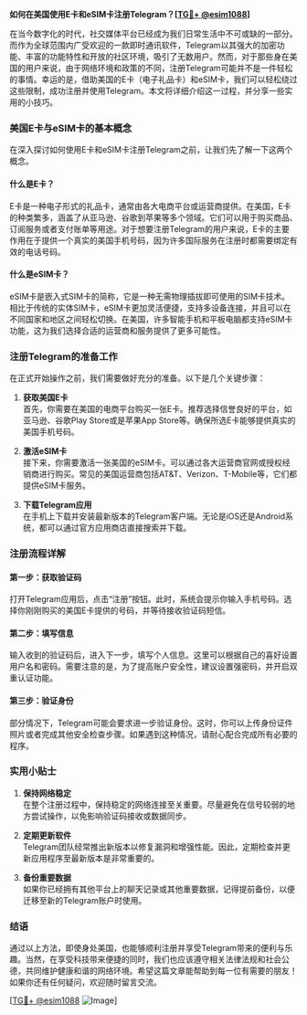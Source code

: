 **如何在美国使用E卡和eSIM卡注册Telegram？[[TG💪+ @esim1088](https://t.me/s/esim1088)]**

在当今数字化的时代，社交媒体平台已经成为我们日常生活中不可或缺的一部分。而作为全球范围内广受欢迎的一款即时通讯软件，Telegram以其强大的加密功能、丰富的功能特性和开放的社区环境，吸引了无数用户。然而，对于那些身在美国的用户来说，由于网络环境和政策的不同，注册Telegram可能并不是一件轻松的事情。幸运的是，借助美国的E卡（电子礼品卡）和eSIM卡，我们可以轻松绕过这些限制，成功注册并使用Telegram。本文将详细介绍这一过程，并分享一些实用的小技巧。

### 美国E卡与eSIM卡的基本概念

在深入探讨如何使用E卡和eSIM卡注册Telegram之前，让我们先了解一下这两个概念。

#### 什么是E卡？

E卡是一种电子形式的礼品卡，通常由各大电商平台或运营商提供。在美国，E卡的种类繁多，涵盖了从亚马逊、谷歌到苹果等多个领域。它们可以用于购买商品、订阅服务或者支付账单等用途。对于想要注册Telegram的用户来说，E卡的主要作用在于提供一个真实的美国手机号码，因为许多国际服务在注册时都需要绑定有效的电话号码。

#### 什么是eSIM卡？

eSIM卡是嵌入式SIM卡的简称，它是一种无需物理插拔即可使用的SIM卡技术。相比于传统的实体SIM卡，eSIM卡更加灵活便捷，支持多设备连接，并且可以在不同国家和地区之间轻松切换。在美国，许多智能手机和平板电脑都支持eSIM卡功能，这为我们选择合适的运营商和服务提供了更多可能性。

### 注册Telegram的准备工作

在正式开始操作之前，我们需要做好充分的准备。以下是几个关键步骤：

1. **获取美国E卡**  
   首先，你需要在美国的电商平台购买一张E卡。推荐选择信誉良好的平台，如亚马逊、谷歌Play Store或是苹果App Store等。确保所选E卡能够提供真实的美国手机号码。

2. **激活eSIM卡**  
   接下来，你需要激活一张美国的eSIM卡。可以通过各大运营商官网或授权经销商进行购买。常见的美国运营商包括AT&T、Verizon、T-Mobile等，它们都提供eSIM卡服务。

3. **下载Telegram应用**  
   在手机上下载并安装最新版本的Telegram客户端。无论是iOS还是Android系统，都可以通过官方应用商店直接搜索并下载。

### 注册流程详解

#### 第一步：获取验证码
打开Telegram应用后，点击“注册”按钮。此时，系统会提示你输入手机号码。选择你刚刚购买的美国E卡提供的号码，并等待接收验证码短信。

#### 第二步：填写信息
输入收到的验证码后，进入下一步，填写个人信息。这里可以根据自己的喜好设置用户名和密码。需要注意的是，为了提高账户安全性，建议设置强密码，并开启双重认证功能。

#### 第三步：验证身份
部分情况下，Telegram可能会要求进一步验证身份。这时，你可以上传身份证件照片或者完成其他安全检查步骤。如果遇到这种情况，请耐心配合完成所有必要的程序。

### 实用小贴士

1. **保持网络稳定**  
   在整个注册过程中，保持稳定的网络连接至关重要。尽量避免在信号较弱的地方尝试操作，以免影响验证码接收或数据同步。

2. **定期更新软件**  
   Telegram团队经常推出新版本以修复漏洞和增强性能。因此，定期检查并更新应用程序至最新版本是非常重要的。

3. **备份重要数据**  
   如果你已经拥有其他平台上的聊天记录或其他重要数据，记得提前备份，以便迁移至新的Telegram账户时使用。

### 结语

通过以上方法，即使身处美国，也能够顺利注册并享受Telegram带来的便利与乐趣。当然，在享受科技带来便捷的同时，我们也应该遵守相关法律法规和社会公德，共同维护健康和谐的网络环境。希望这篇文章能帮助到每一位有需要的朋友！如果你还有任何疑问，欢迎随时留言交流。

[[TG💪+ @esim1088](https://t.me/s/esim1088) ![Image](https://i.postimg.cc/4NQfJmqS/Snipaste-2025-05-13-00-14-12.png)]